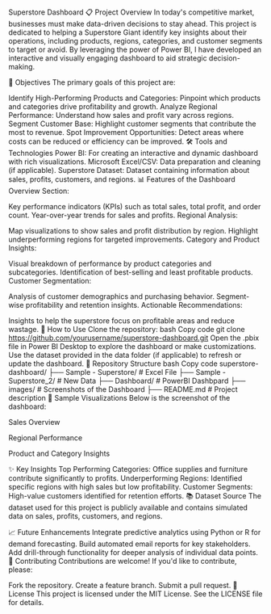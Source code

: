 Superstore Dashboard
📋 Project Overview
In today's competitive market, businesses must make data-driven decisions to stay ahead. This project is dedicated to helping a Superstore Giant identify key insights about their operations, including products, regions, categories, and customer segments to target or avoid. By leveraging the power of Power BI, I have developed an interactive and visually engaging dashboard to aid strategic decision-making.

🎯 Objectives
The primary goals of this project are:

Identify High-Performing Products and Categories: Pinpoint which products and categories drive profitability and growth.
Analyze Regional Performance: Understand how sales and profit vary across regions.
Segment Customer Base: Highlight customer segments that contribute the most to revenue.
Spot Improvement Opportunities: Detect areas where costs can be reduced or efficiency can be improved.
🛠️ Tools and Technologies
Power BI: For creating an interactive and dynamic dashboard with rich visualizations.
Microsoft Excel/CSV: Data preparation and cleaning (if applicable).
Superstore Dataset: Dataset containing information about sales, profits, customers, and regions.
📊 Features of the Dashboard
Overview Section:

Key performance indicators (KPIs) such as total sales, total profit, and order count.
Year-over-year trends for sales and profits.
Regional Analysis:

Map visualizations to show sales and profit distribution by region.
Highlight underperforming regions for targeted improvements.
Category and Product Insights:

Visual breakdown of performance by product categories and subcategories.
Identification of best-selling and least profitable products.
Customer Segmentation:

Analysis of customer demographics and purchasing behavior.
Segment-wise profitability and retention insights.
Actionable Recommendations:

Insights to help the superstore focus on profitable areas and reduce wastage.
🚀 How to Use
Clone the repository:
bash
Copy code
git clone https://github.com/yourusername/superstore-dashboard.git
Open the .pbix file in Power BI Desktop to explore the dashboard or make customizations.
Use the dataset provided in the data folder (if applicable) to refresh or update the dashboard.
📂 Repository Structure
bash
Copy code
superstore-dashboard/
├── Sample - Superstore/       # Excel File 
├── Sample - Superstore_2/     # New Data
├── Dashboard/                 # PowerBI Dashbpard
├── images/                    # Screenshots of the Dashboard
├── README.md                  # Project description
📸 Sample Visualizations
Below is the screenshot of the dashboard:

Sales Overview

Regional Performance

Product and Category Insights

✨ Key Insights
Top Performing Categories: Office supplies and furniture contribute significantly to profits.
Underperforming Regions: Identified specific regions with high sales but low profitability.
Customer Segments: High-value customers identified for retention efforts.
📚 Dataset Source
The dataset used for this project is publicly available and contains simulated data on sales, profits, customers, and regions.

📈 Future Enhancements
Integrate predictive analytics using Python or R for demand forecasting.
Build automated email reports for key stakeholders.
Add drill-through functionality for deeper analysis of individual data points.
🤝 Contributing
Contributions are welcome! If you'd like to contribute, please:

Fork the repository.
Create a feature branch.
Submit a pull request.
📄 License
This project is licensed under the MIT License. See the LICENSE file for details.
